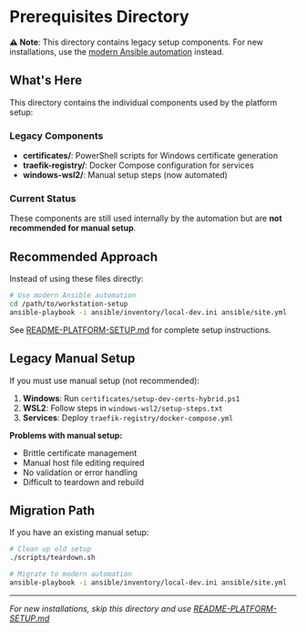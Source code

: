 # Prerequisites Directory

**⚠️ Note**: This directory contains legacy setup components. For new installations, use the [modern Ansible automation](../README-PLATFORM-SETUP.md) instead.

## What's Here

This directory contains the individual components used by the platform setup:

### Legacy Components
- **certificates/**: PowerShell scripts for Windows certificate generation
- **traefik-registry/**: Docker Compose configuration for services
- **windows-wsl2/**: Manual setup steps (now automated)

### Current Status
These components are still used internally by the automation but are **not recommended for manual setup**.

## Recommended Approach

Instead of using these files directly:

```bash
# Use modern Ansible automation
cd /path/to/workstation-setup
ansible-playbook -i ansible/inventory/local-dev.ini ansible/site.yml
```

See [README-PLATFORM-SETUP.md](../README-PLATFORM-SETUP.md) for complete setup instructions.

## Legacy Manual Setup

If you must use manual setup (not recommended):

1. **Windows**: Run `certificates/setup-dev-certs-hybrid.ps1`
2. **WSL2**: Follow steps in `windows-wsl2/setup-steps.txt`
3. **Services**: Deploy `traefik-registry/docker-compose.yml`

**Problems with manual setup:**
- Brittle certificate management
- Manual host file editing required
- No validation or error handling
- Difficult to teardown and rebuild

## Migration Path

If you have an existing manual setup:

```bash
# Clean up old setup
./scripts/teardown.sh

# Migrate to modern automation
ansible-playbook -i ansible/inventory/local-dev.ini ansible/site.yml
```

---

*For new installations, skip this directory and use [README-PLATFORM-SETUP.md](../README-PLATFORM-SETUP.md)*

